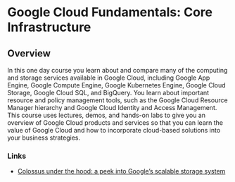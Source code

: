 # Google Cloud Fundamentals: Core Infrastructure

## Overview
In this one day course you learn about and compare many of the computing and storage services available in Google Cloud, including Google App Engine, Google Compute Engine, Google Kubernetes Engine, Google Cloud Storage, Google Cloud SQL, and BigQuery. You learn about important resource and policy management tools, such as the Google Cloud Resource Manager hierarchy and Google Cloud Identity and Access Management. This course uses lectures, demos, and hands-on labs to give you an overview of Google Cloud products and services so that you can learn the value of Google Cloud and how to incorporate cloud-based solutions into your business strategies.


### Links
- [Colossus under the hood: a peek into Google’s scalable storage system](https://cloud.google.com/blog/products/storage-data-transfer/a-peek-behind-colossus-googles-file-system)